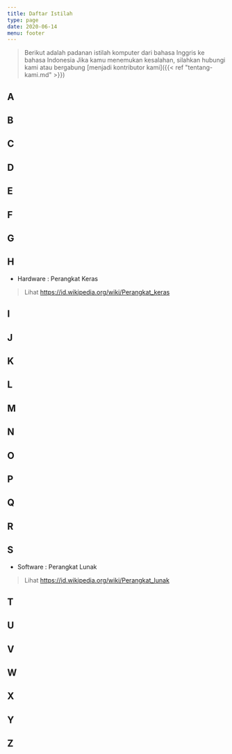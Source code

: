 ```yaml
---
title: Daftar Istilah
type: page
date: 2020-06-14
menu: footer
---
```


> Berikut adalah padanan istilah komputer dari bahasa Inggris ke bahasa Indonesia
> Jika kamu menemukan kesalahan, silahkan hubungi kami atau bergabung [menjadi kontributor kami]({{< ref "tentang-kami.md" >}})


## A



## B


## C


## D


## E


## F


## G


## H

* Hardware : Perangkat Keras
> Lihat https://id.wikipedia.org/wiki/Perangkat_keras


## I


## J


## K


## L


## M


## N


## O


## P


## Q


## R


## S

* Software : Perangkat Lunak
> Lihat https://id.wikipedia.org/wiki/Perangkat_lunak


## T


## U


## V


## W


## X


## Y


## Z